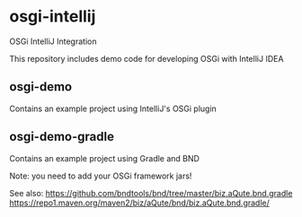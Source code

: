 # osgi-intellij

OSGi IntelliJ Integration

This repository includes demo code for developing OSGi with IntelliJ IDEA

## osgi-demo

Contains an example project using IntelliJ's OSGi plugin

## osgi-demo-gradle

Contains an example project using Gradle and BND

Note: you need to add your OSGi framework jars!

See also:
https://github.com/bndtools/bnd/tree/master/biz.aQute.bnd.gradle
https://repo1.maven.org/maven2/biz/aQute/bnd/biz.aQute.bnd.gradle/

